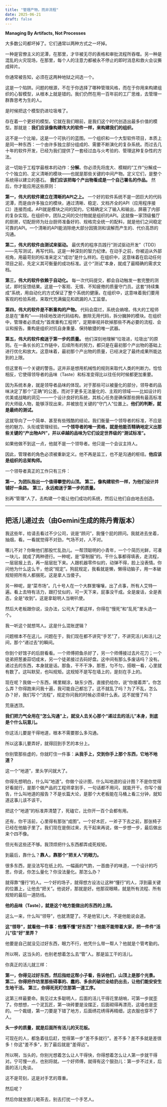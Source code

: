 ```yaml
---
title: "管理产物，而非流程"
date: 2025-06-21
draft: false
--- 
```


**Managing By Artifacts, Not Processes**

大多数公司都坏掉了。它们通常以两种方式之一坏掉。

一种是官僚主义的泥潭，在那里，才华被无尽的表格和审批流程所吞噬。另一种是混乱的火灾现场，在那里，每个人的注意力都被永不停止的即时消息和救火会议撕成碎片。

你通常被告知，必须在这两种地狱之间选一个。

这是一个陷阱。问题的根源，不在于你选择了哪种管理风格，而在于你用来构建组织的心智模型，从根本上就是错的。我们仍然在用一百年前的工厂思维，去管理一群靠思考为生的人。

是时候把这个模型扔进垃圾堆了。

存在着一个更好的模型。它就在我们眼前，是我们这个时代创造出最多价值的模型。那就是：**我们应该像构建伟大的软件一样，来构建我们的组织。**

这不是一个比喻，这是一个可执行的蓝图。一个组织和一个大型软件项目，本质上是同一种东西：一个由许多独立部分组成的、需要不断演化的复杂系统。而过去几十年的软件开发，已经为我们提供了一套经过血与火考验的、管理这种复杂性的方法。

这一切始于工程学最根本的动作：**分解**。你必须先将庞大、模糊的“工作”分解成一个个独立的、定义清晰的模块——也就是那些关键的中间产物。定义它们，是整个系统得以建立的基石。 **我们应该把每个产出物看成是一个自己署名的作品。** 然后，你才能应用这些原则：

**第一，伟大的软件建立在清晰的API之上。**
一个好的软件系统不是一团巨大的代码泥潭，而是由许多独立的模块，通过清晰、稳定、文档齐全的API（应用程序接口）连接而成。API就是模块之间的契约，它精确定义了输入和输出，屏蔽了内部的复杂实现。在组织中，团队之间的交付物就是组织的API。这就像一家顶级餐厅的厨房，切配厨师为灶台厨师准备好的、规格完全统一的配料，就是他们之间稳定可靠的API。一个清晰的API能消除绝大部分因猜测和误解而产生的、代价高昂的沟通。

**第二，伟大的软件由测试来驱动。**
最优秀的程序员践行“测试驱动开发”（TDD）——先写测试，再写代码。这是一种深刻的智力纪律。在动手之前，你被迫从外部视角，用最苛刻的标准来定义“成功”是什么样的。在组织中，这意味着在启动任何项目之前，先定义其可衡量的成功标准。这个“测试”本身，就成了最精确的需求文档。

**第三，伟大的软件依赖于自动化。**
每一次代码提交，都会自动触发一套完整的测试，即时反馈结果。这是一个客观、无情、不知疲倦的质量守门员。这套“持续集成”系统，用自动化的方式保证了整个系统的健康。在组织中，这意味着我们要用客观的检验系统，来取代充满偏见和疏漏的人工监督。

**第四，伟大的软件是不断重构的产物。**
代码会腐烂，系统会熵增。伟大的工程师总是在“重构”——持续地改进代码结构，删除无用代码，拆分臃肿的模块。在组织中，管理者必须成为“首席重构工程师”，定期审视并砍掉那些不再必要的流程、会议和报告。重构是组织对抗自身重量、保持敏捷的唯一武器。

**第五，伟大的软件痴迷于第一步的质量。**
他们深刻地理解“垃圾进，垃圾出”的原则。在一条长长的工作链中，后续所有的努力，都只是在最初那个产出物的基础上进行优化和放大。这意味着，最初那个产出物的质量，已经决定了最终成果所能达到的上限。

但这里有一个关键的警告。这并非是想用机械性的规则来取代人类的判断力。恰恰相反，它使得领导者的品味（Taste）和标准变得比以往任何时候都更加重要。

因为系统本身，就是领导者品味的体现。对于那些可以被量化的部分，领导者的品味决定了那个“正确”的公差。而对于更多无法量化的、主观的领域——比如设计的优美或战略的洞见——一个设计良好的系统，其核心任务是确保那些拥有最高标准的大师级人物，能够浮现出来，并被放在关键的“守门人”位置上。**他们的判断，就是最终的测试。**

这就导向了一个简单、甚至有些残酷的结论。我们衡量一个领导者的标准，不应是他的魅力、头衔或管理经验。**一个领导者的唯一资格，就是他能否精确地定义出那些关键的“产出物API”，并以卓越的品味为它们设定世界级的“测试标准”。**

如果他做不到这一点，他就不是一个领导者。他只是一个会议主持人。

因此，管理者的角色必须被重新定义。他不再是监工，也不是沟通的枢纽。**他应该是组织的总架构师。**

一个领导者真正的工作只有三件：

**第一，为团队指出一个值得攀登的山顶。**
**第二，像构建软件一样，为他们设计并铺好一条路。**
**第三，永远痴迷于第一步的质量。**

别再“管理”人了。去构建一个能让他们成功的系统，然后让他们自由地去创造。


---

## 把活儿递过去（由Gemini生成的陈丹青版本）

我这些年，给请去看过不少公司，说是“顾问”，我懂个屁的顾问。我就进去坐着，抽烟，看。一看就觉得不对劲，气场不对，人不对。

哪儿不对？你瞅他们那股忙乱劲儿。一帮顶聪明的小青年，一个个简历光鲜，可凑一块儿，就成了两种德行。一种呢，是“穿制服”的。干什么事都得填表，走流程，一层层报上去，再一层层批下来。人跟机器零件似的，动弹不得，脸上没表情。你问他为什么这么干，他说“规定”。狗屁规定，我看就是懒，懒得动脑子，用一本破规矩把所有人都捆死。这是拿人当傻子。

另一种呢，是“菜市场”。几十号人在一个大群里嚷嚷，出了点事，所有人艾特一遍。看上去特有活力，跟打仗似的，可一天下来，屁事没干成。全是废话，全是表态，全是“收到”。这是拿聪明人当喇叭使。

然后大老板跟你说，没办法，公司大了都这样，你得在“慢死”和“乱死”里头选一个。

我一听这个就想骂人。这是什么混账逻辑？

问题根本不在这儿。问题在于，我们现在都不讲究“手艺”了，不讲究活儿和活儿之间，那个“递过去”的瞬间。

你到个好馆子的后厨看看。一个师傅把鱼杀好了，另一个师傅接过去片花刀；一个徒弟把葱姜蒜切成末，另一个徒弟接过去码好盘。这中间有那么多废话吗？没有。递过去的东西，本身就是话。那鱼，干不干净，那葱，匀不匀，搭眼一看，心里就有数了。这叫默契，也叫规矩。这规矩不是写在墙上的，是刻在手上的。

现在呢？我做一个东西，稀里糊涂，缺东少西，直接扔给你，说“你接着弄”。你怎么弄？你得跑来问我十遍，我可能自己都忘了。这不就乱了吗？为了不乱，怎么办？好，我们写个“流程”，规定你问我的时候必须填什么表。这不就慢了吗？

荒唐透顶。

**我们把力气全用在“怎么沟通”上，就没人去关心那个“递过去的活儿”本身，到底是个什么玩意儿。**

你这活儿要是干得地道，根本不需要那么多沟通。

所以这事儿要弄好，就得回到手艺的本分上。

你别管那些虚的，你就盯住一件事：**从我手上，交到你手上那个东西，它地不地道？**

这一个“地道”，里头学问就大了。

你得先想明白，什么叫“地道”。你做个设计图，什么叫地道的设计图？不是你觉得好看就行，是那个做产品的工程师拿到手，一句话都不用问，就能开干。你写个报告，什么叫地道的报告？不是长篇大论，是那个大老板能在马桶上看三分钟，就知道这事儿该不该干。

把这个“地道”的标准弄清楚了，死磕它，比你开一百个会都有用。

还有，你干活前，心里得有那张“成图”。一个好木匠，一斧子下去之前，那张椅子已经在他脑子里了。我们现在是倒过来，先干起来再说，做一步想一步，最后做出来个四不像。

但光有这些还不够。我顶烦把什么东西都弄成死规矩。

到最后，靠什么？**靠人，靠那个“把关人”的眼力。**

很多东西，是没法写在纸上的。一幅画的气韵，一首曲子的味道，一个设计的巧思，你说，你怎么量化？你没法量化。那怎么办？

就得靠“懂行”的人。一个好的场子，就得想方设法让这种“懂行”的人，浮到最关键的位置上，让他去“把关”。他说好，那就是好。他那双眼睛，就是所有流程、所有规矩的最后一道防线。

**他的品味（Taste），就是这个地方能做出的东西的上限。**

这么一来，什么叫“领导”，也就清楚了。不是他官儿大，不是他能说会道。

**这“领导”，就看他一件事：他懂不懂“好东西”？他能不能带着大家，把一件件“活儿”往“好”里弄？**

他要是自己就没见过好东西，眼力不行，他凭什么带一帮人？他就是个管考勤的。

所以啊，这当头的，也别老想着怎么去“管”人。那是监工干的活儿。

你真正的活儿就三样：

**第一，你得见过好东西，然后指给这帮小子看，告诉他们，山顶上是那个光景。**
**第二，你得把作坊里那些碍事的、蠢的、多余的破烂全给扔出去，让他们能安安生生地干活。**
**第三，你得死死盯住那第一道工序。**

这第三样最要命。我见过太多聪明人，后面的活儿干得花里胡哨，可第一步就歪了。你想想，一个泥瓦匠，第一块砖要是没摆正，后面砌得再漂亮，这墙也是歪的。一个裁缝，第一刀要是下错了地方，后面绣花绣得再精细，这衣服也穿不了人。

**头一步的质量，就是后面所有活儿的天花板。**

可现在的人，都急着往后赶，觉得第一步"差不多就行"。差不多？差不多就是差很多！你这"差不多"，到了最后就是"差得远"。

所以啊，当头的，你别光想着怎么让人干得快，你得想着怎么让人第一步就干得对。宁可慢一点，也别将就。一个好师傅，就得有这个狠劲儿：第一步不过关，后面的活儿免谈。

这不是苛刻，这是对手艺的尊重。

然后呢？

然后你就坐那儿喝茶去，别去打扰一个手艺人。